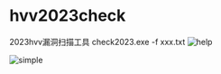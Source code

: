 # hvv2023check
2023hvv漏洞扫描工具
check2023.exe -f xxx.txt
![help](https://github.com/BBD-YZZ/hvv2023check/assets/132546612/bca7444a-d9a6-49e0-a919-6d6dc730adaa)

![simple](https://github.com/BBD-YZZ/hvv2023check/assets/132546612/5bb25cfd-8f76-404f-ab13-2aa423786f72)

